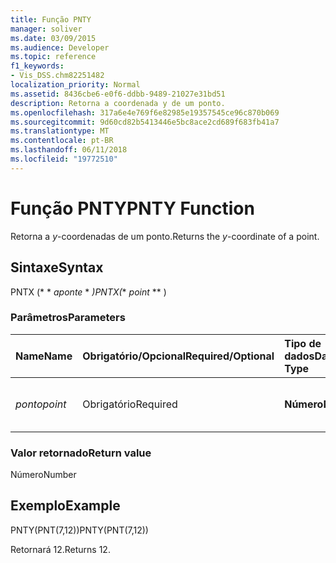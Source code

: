 ```yaml
---
title: Função PNTY
manager: soliver
ms.date: 03/09/2015
ms.audience: Developer
ms.topic: reference
f1_keywords:
- Vis_DSS.chm82251482
localization_priority: Normal
ms.assetid: 8436cbe6-e0f6-ddbb-9489-21027e31bd51
description: Retorna a coordenada y de um ponto.
ms.openlocfilehash: 317a6e4e769f6e82985e19357545ce96c870b069
ms.sourcegitcommit: 9d60cd82b5413446e5bc8ace2cd689f683fb41a7
ms.translationtype: MT
ms.contentlocale: pt-BR
ms.lasthandoff: 06/11/2018
ms.locfileid: "19772510"
---
```

# <a name="pnty-function"></a><span data-ttu-id="7cd82-103">Função PNTY</span><span class="sxs-lookup"><span data-stu-id="7cd82-103">PNTY Function</span></span>

<span data-ttu-id="7cd82-104">Retorna a _y_-coordenadas de um ponto.</span><span class="sxs-lookup"><span data-stu-id="7cd82-104">Returns the  _y_-coordinate of a point.</span></span>
  
## <a name="syntax"></a><span data-ttu-id="7cd82-105">Sintaxe</span><span class="sxs-lookup"><span data-stu-id="7cd82-105">Syntax</span></span>

<span data-ttu-id="7cd82-106">PNTX (* * *aponte* * *)</span><span class="sxs-lookup"><span data-stu-id="7cd82-106">PNTX(** *point* ** )</span></span> 
  
### <a name="parameters"></a><span data-ttu-id="7cd82-107">Parâmetros</span><span class="sxs-lookup"><span data-stu-id="7cd82-107">Parameters</span></span>

|<span data-ttu-id="7cd82-108">**Name**</span><span class="sxs-lookup"><span data-stu-id="7cd82-108">**Name**</span></span>|<span data-ttu-id="7cd82-109">**Obrigatório/Opcional**</span><span class="sxs-lookup"><span data-stu-id="7cd82-109">**Required/Optional**</span></span>|<span data-ttu-id="7cd82-110">**Tipo de dados**</span><span class="sxs-lookup"><span data-stu-id="7cd82-110">**Data Type**</span></span>|<span data-ttu-id="7cd82-111">**Descrição**</span><span class="sxs-lookup"><span data-stu-id="7cd82-111">**Description**</span></span>|
|:-----|:-----|:-----|:-----|
| <span data-ttu-id="7cd82-112">_ponto_</span><span class="sxs-lookup"><span data-stu-id="7cd82-112">_point_</span></span> <br/> |<span data-ttu-id="7cd82-113">Obrigatório</span><span class="sxs-lookup"><span data-stu-id="7cd82-113">Required</span></span>  <br/> |<span data-ttu-id="7cd82-114">**Número**</span><span class="sxs-lookup"><span data-stu-id="7cd82-114">**Number**</span></span> <br/> |<span data-ttu-id="7cd82-115">_Y_-coordenadas do ponto.</span><span class="sxs-lookup"><span data-stu-id="7cd82-115">The  _y_-coordinate of the point.</span></span>  <br/> |
   
### <a name="return-value"></a><span data-ttu-id="7cd82-116">Valor retornado</span><span class="sxs-lookup"><span data-stu-id="7cd82-116">Return value</span></span>

<span data-ttu-id="7cd82-117">Número</span><span class="sxs-lookup"><span data-stu-id="7cd82-117">Number</span></span>
  
## <a name="example"></a><span data-ttu-id="7cd82-118">Exemplo</span><span class="sxs-lookup"><span data-stu-id="7cd82-118">Example</span></span>

<span data-ttu-id="7cd82-119">PNTY(PNT(7,12))</span><span class="sxs-lookup"><span data-stu-id="7cd82-119">PNTY(PNT(7,12))</span></span> 
  
<span data-ttu-id="7cd82-120">Retornará 12.</span><span class="sxs-lookup"><span data-stu-id="7cd82-120">Returns 12.</span></span> 
  

